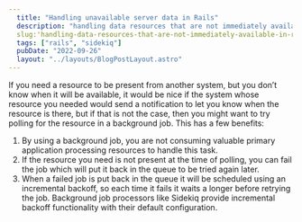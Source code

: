 ```yaml
---
  title: "Handling unavailable server data in Rails"
  description: "handling data resources that are not immediately available in Ruby on Rails"
  slug:'handling-data-resources-that-are-not-immediately-available-in-ruby-on-rails'
  tags: ["rails", "sidekiq"]
  pubDate: "2022-09-26"
  layout: "../layouts/BlogPostLayout.astro"
---
```


If you need a resource to be present from another system, but you don’t know when it will be available, it would be nice if the system whose resource you needed would send a notification to let you know when the resource is there, but if that is not the case, then you might want to try polling for the resource in a background job. This has a few benefits:

1) By using a background job, you are not consuming valuable primary application processing resources to handle this task.
2) If the resource you need is not present at the time of polling, you can fail the job which will put it back in the queue to be tried again later.
3) When a failed job is put back in the queue it will be scheduled using an incremental backoff, so each time it fails it waits a longer before retrying the job. Background job processors like Sidekiq provide incremental backoff functionality with their default configuration.